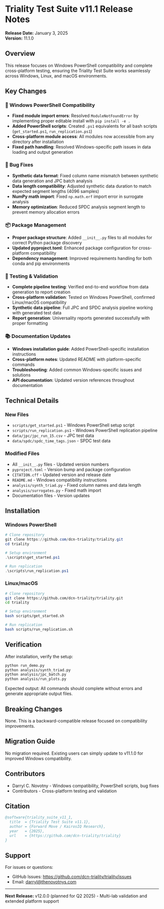 # Triality Test Suite v11.1 Release Notes

**Release Date:** January 3, 2025  
**Version:** 11.1.0

## Overview

This release focuses on Windows PowerShell compatibility and complete cross-platform testing, ensuring the Triality Test Suite works seamlessly across Windows, Linux, and macOS environments.

## Key Changes

### 🔧 Windows PowerShell Compatibility
- **Fixed module import errors**: Resolved `ModuleNotFoundError` by implementing proper editable install with `pip install -e .`
- **Added PowerShell scripts**: Created `.ps1` equivalents for all bash scripts (`get_started.ps1`, `run_replication.ps1`)
- **Cross-platform module access**: All modules now accessible from any directory after installation
- **Fixed path handling**: Resolved Windows-specific path issues in data loading and output generation

### 🐛 Bug Fixes
- **Synthetic data format**: Fixed column name mismatch between synthetic data generation and JPC batch analysis
- **Data length compatibility**: Adjusted synthetic data duration to match expected segment lengths (4096 samples)
- **NumPy math import**: Fixed `np.math.erf` import error in surrogate analysis
- **Memory optimization**: Reduced SPDC analysis segment length to prevent memory allocation errors

### 📦 Package Management
- **Proper package structure**: Added `__init__.py` files to all modules for correct Python package discovery
- **Updated pyproject.toml**: Enhanced package configuration for cross-platform compatibility
- **Dependency management**: Improved requirements handling for both conda and pip environments

### 🧪 Testing & Validation
- **Complete pipeline testing**: Verified end-to-end workflow from data generation to report creation
- **Cross-platform validation**: Tested on Windows PowerShell, confirmed Linux/macOS compatibility
- **Synthetic data pipeline**: Full JPC and SPDC analysis pipeline working with generated test data
- **Report generation**: Universality reports generated successfully with proper formatting

### 📚 Documentation Updates
- **Windows installation guide**: Added PowerShell-specific installation instructions
- **Cross-platform notes**: Updated README with platform-specific commands
- **Troubleshooting**: Added common Windows-specific issues and solutions
- **API documentation**: Updated version references throughout documentation

## Technical Details

### New Files
- `scripts/get_started.ps1` - Windows PowerShell setup script
- `scripts/run_replication.ps1` - Windows PowerShell replication pipeline
- `data/jpc/jpc_run_15.csv` - JPC test data
- `data/spdc/spdc_time_tags.json` - SPDC test data

### Modified Files
- All `__init__.py` files - Updated version numbers
- `pyproject.toml` - Version bump and package configuration
- `CITATION.cff` - Updated version and release date
- `README.md` - Windows compatibility instructions
- `analysis/synth_triad.py` - Fixed column names and data length
- `analysis/surrogates.py` - Fixed math import
- Documentation files - Version updates

## Installation

### Windows PowerShell
```powershell
# Clone repository
git clone https://github.com/dcn-triality/triality.git
cd triality

# Setup environment
.\scripts\get_started.ps1

# Run replication
.\scripts\run_replication.ps1
```

### Linux/macOS
```bash
# Clone repository
git clone https://github.com/dcn-triality/triality.git
cd triality

# Setup environment
bash scripts/get_started.sh

# Run replication
bash scripts/run_replication.sh
```

## Verification

After installation, verify the setup:
```bash
python run_demo.py
python analysis/synth_triad.py
python analysis/jpc_batch.py
python analysis/run_plots.py
```

Expected output: All commands should complete without errors and generate appropriate output files.

## Breaking Changes

None. This is a backward-compatible release focused on compatibility improvements.

## Migration Guide

No migration required. Existing users can simply update to v11.1.0 for improved Windows compatibility.

## Contributors

- Darryl C. Novotny - Windows compatibility, PowerShell scripts, bug fixes
- Contributors - Cross-platform testing and validation

## Citation

```bibtex
@software{triality_suite_v11_1,
  title  = {Triality Test Suite v11.1},
  author = {Forward Move / KairosIQ Research},
  year   = {2025},
  url    = {https://github.com/dcn-triality/triality}
}
```

## Support

For issues or questions:
- GitHub Issues: https://github.com/dcn-triality/triality/issues
- Email: darryl@thenovotnys.com

---

**Next Release:** v12.0.0 (planned for Q2 2025) - Multi-lab validation and extended platform support
